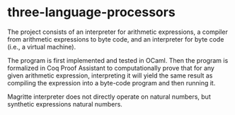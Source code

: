 # three-language-processors

The project consists of an interpreter for arithmetic expressions, a compiler from arithmetic expressions to byte code, and an interpreter for byte code (i.e., a virtual machine). 

The program is first implemented and tested in OCaml. Then the program is formalized in Coq Proof Assistant to computationally prove that for any given arithmetic expression, interpreting it will yield the same result as compiling the expression into a byte-code program and then running it.

Magritte interpreter does not directly operate on natural numbers, but synthetic expressions natural numbers.
